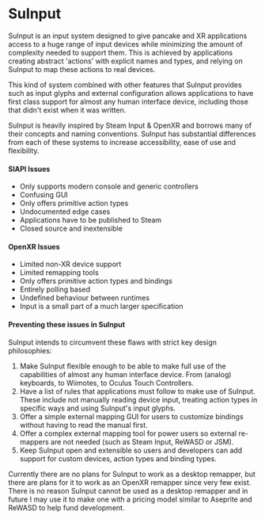 # SuInput
SuInput is an input system designed to give pancake and XR applications access to a huge range of input devices while minimizing the amount of complexity needed to support them. This is achieved by applications creating abstract 'actions' with explicit names and types, and relying on SuInput to map these actions to real devices.

This kind of system combined with other features that SuInput provides such as input glyphs and external configuration allows applications to have first class support for almost any human interface device, including those that didn't exist when it was written.

SuInput is heavily inspired by Steam Input & OpenXR and borrows many of their concepts and naming conventions. SuInput has substantial differences from each of these systems to increase accessibility, ease of use and flexibility.

#### SIAPI Issues
- Only supports modern console and generic controllers
- Confusing GUI
- Only offers primitive action types
- Undocumented edge cases
- Applications have to be published to Steam
- Closed source and inextensible

#### OpenXR Issues
- Limited non-XR device support
- Limited remapping tools
- Only offers primitive action types and bindings
- Entirely polling based
- Undefined behaviour between runtimes
- Input is a small part of a much larger specification

#### Preventing these issues in SuInput
SuInput intends to circumvent these flaws with strict key design philosophies: 

1. Make SuInput flexible enough to be able to make full use of the capabilities of almost any human interface device. From (analog) keyboards, to Wiimotes, to Oculus Touch Controllers.
2. Have a list of rules that applications must follow to make use of SuInput. These include not manually reading device input, treating action types in specific ways and using SuInput's input glyphs.
3. Offer a simple external mapping GUI for users to customize bindings without having to read the manual first.
4. Offer a complex external mapping tool for power users so external re-mappers are not needed (such as Steam Input, ReWASD or JSM).
5. Keep SuInput open and extensible so users and developers can add support for custom devices, action types and binding types.

Currently there are no plans for SuInput to work as a desktop remapper, but there are plans for it to work as an OpenXR remapper since very few exist. There is no reason SuInput cannot be used as a desktop remapper and in future I may use it to make one with a pricing model similar to Aseprite and ReWASD to help fund development.
